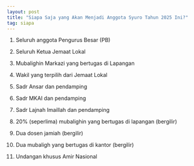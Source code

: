 ```yaml
---
layout: post
title: "Siapa Saja yang Akan Menjadi Anggota Syuro Tahun 2025 Ini?"
tag: siapa
---   
```


1. Seluruh anggota Pengurus Besar (PB) 

2. Seluruh Ketua Jemaat Lokal 

3. Mubalighin Markazi yang bertugas di Lapangan 

4. Wakil yang terpilih dari Jemaat Lokal 

5. Sadr Ansar dan pendamping 

6. Sadr MKAI dan pendamping 

7. Sadr Lajnah Imaillah dan pendamping 

8. 20% (seperlima) mubalighin yang bertugas di lapangan (bergilir) 

9. Dua dosen jamiah (bergilir) 

10. Dua mubaligh yang bertugas di kantor (bergilir) 

11. Undangan khusus Amir Nasional



